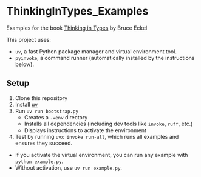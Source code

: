 # ThinkingInTypes_Examples

Examples for the book [Thinking in Types](https://thinkingintypes.com/) by Bruce Eckel

This project uses:

- `uv`, a fast Python package manager and virtual environment tool.
- `pyinvoke`, a command runner (automatically installed by the instructions below).

## Setup

1. Clone this repository
2. Install [uv](https://docs.astral.sh/uv/getting-started/installation/)
3. Run `uv run bootstrap.py`
   - Creates a `.venv` directory
   - Installs all dependencies (including dev tools like `invoke`, `ruff`, etc.)
   - Displays instructions to activate the environment
4. Test by running `uvx invoke run-all`, which runs all examples and ensures they succeed.

- If you activate the virtual environment, you can run any example with `python example.py`.
- Without activation, use `uv run example.py`.
